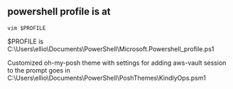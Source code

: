 ## powershell profile is at

    vim $PROFILE

$PROFILE is C:\Users\ellio\Documents\PowerShell\Microsoft.Powershell_profile.ps1

Customized oh-my-posh theme with settings for adding aws-vault session to the prompt goes in
C:\Users\ellio\Documents\PowerShell\PoshThemes\KindlyOps.psm1
